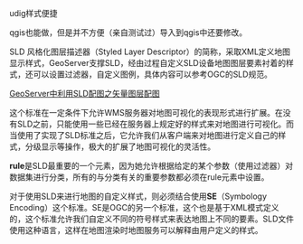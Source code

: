 udig样式便捷



qgis也能做，但是并不方便（亲自测试过）导入到qgis中还要修改。



SLD 风格化图层描述器（Styled Layer Descriptor）的简称，采取XML定义地图显示样式，GeoServer支撑SLD，经由过程自定义SLD设备地图图层要素衬着的样式，还可以设置过滤器，自定义图例，具体内容可以参考OGC的SLD规范。     



[GeoServer中利用SLD配图之矢量图层配图](https://www.cnblogs.com/naaoveGIS/p/4176198.html)



这个标准在一定条件下允许WMS服务器对地图可视化的表现形式进行扩展。在没有SLD之前，只能使用一些已经在服务器上规定好的样式来对地图进行可视化。而当使用了实现了SLD标准之后，它允许我们从客户端来对地图进行定义自己的样式，分级显示等操作，极大的扩展了地图可视化的灵活性。



**rule**是SLD最重要的一个元素，因为她允许根据给定的某个参数（使用过滤器）对数据集进行分类，所有的与分类有关的重要参数都必须在rule元素中设置。



对于使用SLD来进行地图的自定义样式，则必须结合使用**SE**（Symbology Encoding）这个标准。SE是OGC的另一个标准，这个也是基于XML模式定义的，这个标准允许我们自定义不同的符号样式来表达地图上不同的要素。SLD文件使用这种语言，这样在地图渲染时地图服务可以解释由用户定义的样式。

